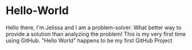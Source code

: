 # Hello-World
Hello there, I'm Jelissa and I am a problem-solver. What better way to provide a solution than analyzing the problem!
This is my very first time using GitHub. "Hello World" happens to be my first GitHub Project

